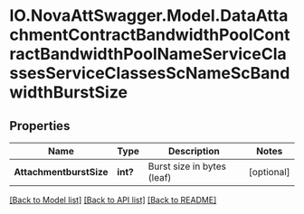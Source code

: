 # IO.NovaAttSwagger.Model.DataAttachmentContractBandwidthPoolContractBandwidthPoolNameServiceClassesServiceClassesScNameScBandwidthBurstSize
## Properties

Name | Type | Description | Notes
------------ | ------------- | ------------- | -------------
**AttachmentburstSize** | **int?** | Burst size in bytes (leaf) | [optional] 

[[Back to Model list]](../README.md#documentation-for-models) [[Back to API list]](../README.md#documentation-for-api-endpoints) [[Back to README]](../README.md)

